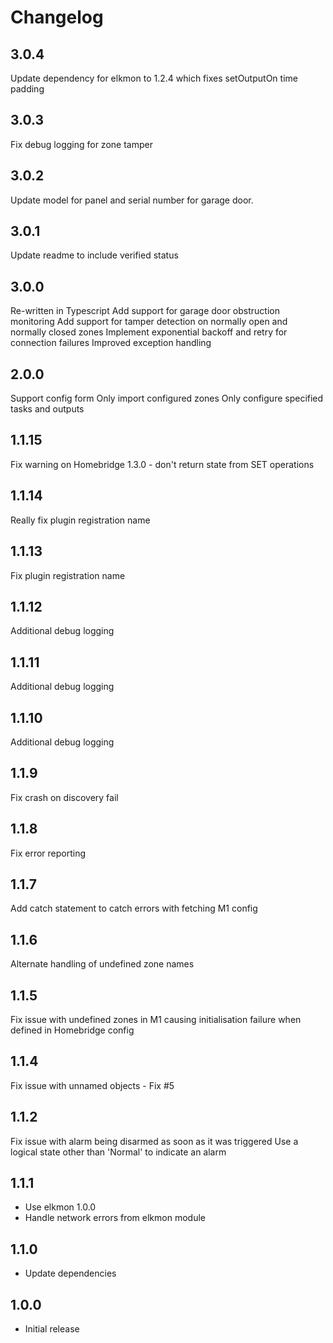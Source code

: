 Changelog
=========

3.0.4
-----
Update dependency for elkmon to 1.2.4 which fixes setOutputOn time padding

3.0.3
-----
Fix debug logging for zone tamper

3.0.2
-----

Update model for panel and serial number for garage door.

3.0.1
-----

Update readme to include verified status

3.0.0
-----

Re-written in Typescript
Add support for garage door obstruction monitoring
Add support for tamper detection on normally open and normally closed zones
Implement exponential backoff and retry for connection failures
Improved exception handling

2.0.0
-----

Support config form
Only import configured zones
Only configure specified tasks and outputs

1.1.15
------

Fix warning on Homebridge 1.3.0 - don't return state from SET operations

1.1.14
------

Really fix plugin registration name

1.1.13
------

Fix plugin registration name

1.1.12
------

Additional debug logging

1.1.11
------

Additional debug logging

1.1.10
------

Additional debug logging

1.1.9
-----

Fix crash on discovery fail

1.1.8
-----

Fix error reporting

1.1.7
-----

Add catch statement to catch errors with fetching M1 config

1.1.6
-----

Alternate handling of undefined zone names

1.1.5
-----

Fix issue with undefined zones in M1 causing initialisation failure when defined in Homebridge config

1.1.4
-----

Fix issue with unnamed objects - Fix #5

1.1.2
-----

Fix issue with alarm being disarmed as soon as it was triggered
Use a logical state other than 'Normal' to indicate an alarm

1.1.1
-----

* Use elkmon 1.0.0
* Handle network errors from elkmon module

1.1.0
-----

* Update dependencies

1.0.0
-----

* Initial release
